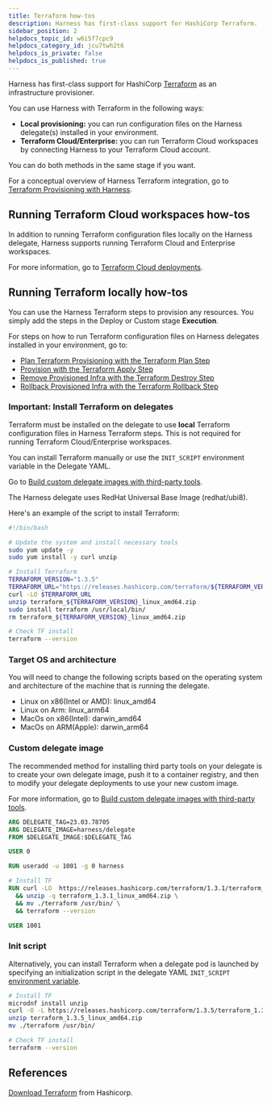 ```yaml
---
title: Terraform how-tos
description: Harness has first-class support for HashiCorp Terraform.
sidebar_position: 2
helpdocs_topic_id: w6i5f7cpc9
helpdocs_category_id: jcu7twh2t6
helpdocs_is_private: false
helpdocs_is_published: true
---
```


Harness has first-class support for HashiCorp [Terraform](https://www.terraform.io/) as an infrastructure provisioner.

You can use Harness with Terraform in the following ways:

* **Local provisioning:** you can run configuration files on the Harness delegate(s) installed in your environment.
* **Terraform Cloud/Enterprise:** you can run Terraform Cloud workspaces by connecting Harness to your Terraform Cloud account.

You can do both methods in the same stage if you want.

For a conceptual overview of Harness Terraform integration, go to [Terraform Provisioning with Harness](/docs/continuous-delivery/cd-infrastructure/terraform-infra/terraform-provisioning-with-harness/).

## Running Terraform Cloud workspaces how-tos

In addition to running Terraform configuration files locally on the Harness delegate, Harness supports running Terraform Cloud and Enterprise workspaces.

For more information, go to  [Terraform Cloud deployments](/docs/continuous-delivery/cd-infrastructure/terraform-infra/terraform-cloud-deployments).

## Running Terraform locally how-tos

You can use the Harness Terraform steps to provision any resources. You simply add the steps in the Deploy or Custom stage **Execution**.

For steps on how to run Terraform configuration files on Harness delegates installed in your environment, go to:

* [Plan Terraform Provisioning with the Terraform Plan Step](/docs/continuous-delivery/cd-infrastructure/terraform-infra/run-a-terraform-plan-with-the-terraform-plan-step)
* [Provision with the Terraform Apply Step](/docs/continuous-delivery/cd-infrastructure/terraform-infra/run-a-terraform-plan-with-the-terraform-apply-step)
* [Remove Provisioned Infra with the Terraform Destroy Step](/docs/continuous-delivery/cd-infrastructure/terraform-infra/remove-provisioned-infra-with-terraform-destroy)
* [Rollback Provisioned Infra with the Terraform Rollback Step](/docs/continuous-delivery/cd-infrastructure/terraform-infra/rollback-provisioned-infra-with-the-terraform-rollback-step)


### Important: Install Terraform on delegates

Terraform must be installed on the delegate to use **local** Terraform configuration files in Harness Terraform steps. This is not required for running Terraform Cloud/Enterprise workspaces.

You can install Terraform manually or use the `INIT_SCRIPT` environment variable in the Delegate YAML.

Go to [Build custom delegate images with third-party tools](/docs/platform/delegates/install-delegates/build-custom-delegate-images-with-third-party-tools/).

The Harness delegate uses RedHat Universal Base Image (redhat/ubi8).

Here's an example of the script to install Terraform:

```bash
#!/bin/bash

# Update the system and install necessary tools
sudo yum update -y
sudo yum install -y curl unzip

# Install Terraform
TERRAFORM_VERSION="1.3.5"
TERRAFORM_URL="https://releases.hashicorp.com/terraform/${TERRAFORM_VERSION}/terraform_${TERRAFORM_VERSION}_linux_amd64.zip"
curl -LO $TERRAFORM_URL
unzip terraform_${TERRAFORM_VERSION}_linux_amd64.zip
sudo install terraform /usr/local/bin/
rm terraform_${TERRAFORM_VERSION}_linux_amd64.zip

# Check TF install
terraform --version
```

### Target OS and architecture

You will need to change the following scripts based on the operating system and architecture of the machine that is running the delegate.

- Linux on x86(Intel or AMD): linux_amd64
- Linux on Arm: linux_arm64
- MacOs on x86(Intel): darwin_amd64
- MacOs on ARM(Apple): darwin_arm64

### Custom delegate image

The recommended method for installing third party tools on your delegate is to create your own delegate image, push it to a container registry, and then to modify your delegate deployments to use your new custom image.

For more information, go to [Build custom delegate images with third-party tools](https://developer.harness.io/docs/platform/2_Delegates/install-delegates/build-custom-delegate-images-with-third-party-tools/).

```dockerfile
ARG DELEGATE_TAG=23.03.78705
ARG DELEGATE_IMAGE=harness/delegate
FROM $DELEGATE_IMAGE:$DELEGATE_TAG

USER 0

RUN useradd -u 1001 -g 0 harness

# Install TF
RUN curl -LO  https://releases.hashicorp.com/terraform/1.3.1/terraform_1.3.1_linux_amd64.zip \
  && unzip -q terraform_1.3.1_linux_amd64.zip \
  && mv ./terraform /usr/bin/ \
  && terraform --version

USER 1001
```

### Init script

Alternatively, you can install Terraform when a delegate pod is launched by specifying an initialization script in the delegate YAML `INIT_SCRIPT` [environment variable](https://developer.harness.io/docs/platform/delegates/delegate-reference/delegate-environment-variables/).

```bash
# Install TF  
microdnf install unzip
curl -O -L https://releases.hashicorp.com/terraform/1.3.5/terraform_1.3.5_linux_amd64.zip
unzip terraform_1.3.5_linux_amd64.zip
mv ./terraform /usr/bin/

# Check TF install
terraform --version
```

## References

[Download Terraform](https://www.terraform.io/downloads) from Hashicorp.
